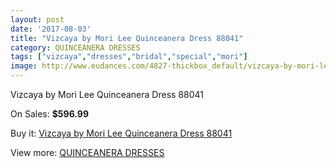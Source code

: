```yaml
---
layout: post
date: '2017-08-03'
title: "Vizcaya by Mori Lee Quinceanera Dress 88041"
category: QUINCEANERA DRESSES
tags: ["vizcaya","dresses","bridal","special","mori"]
image: http://www.eudances.com/4827-thickbox_default/vizcaya-by-mori-lee-quinceanera-dress-88041.jpg
---
```

Vizcaya by Mori Lee Quinceanera Dress 88041

On Sales: **$596.99**
<a href="https://www.eudances.com/en/quinceanera-dresses/1630-vizcaya-by-mori-lee-quinceanera-dress-88041.html"><amp-img layout="responsive" width="600" height="600" src="//www.eudances.com/4827-thickbox_default/vizcaya-by-mori-lee-quinceanera-dress-88041.jpg" alt="Vizcaya by Mori Lee Quinceanera Dress 88041 0" /></a>
<a href="https://www.eudances.com/en/quinceanera-dresses/1630-vizcaya-by-mori-lee-quinceanera-dress-88041.html"><amp-img layout="responsive" width="600" height="600" src="//www.eudances.com/4829-thickbox_default/vizcaya-by-mori-lee-quinceanera-dress-88041.jpg" alt="Vizcaya by Mori Lee Quinceanera Dress 88041 1" /></a>
<a href="https://www.eudances.com/en/quinceanera-dresses/1630-vizcaya-by-mori-lee-quinceanera-dress-88041.html"><amp-img layout="responsive" width="600" height="600" src="//www.eudances.com/4828-thickbox_default/vizcaya-by-mori-lee-quinceanera-dress-88041.jpg" alt="Vizcaya by Mori Lee Quinceanera Dress 88041 2" /></a>

Buy it: [Vizcaya by Mori Lee Quinceanera Dress 88041](https://www.eudances.com/en/quinceanera-dresses/1630-vizcaya-by-mori-lee-quinceanera-dress-88041.html "Vizcaya by Mori Lee Quinceanera Dress 88041")

View more: [QUINCEANERA DRESSES](https://www.eudances.com/en/17-quinceanera-dresses "QUINCEANERA DRESSES")